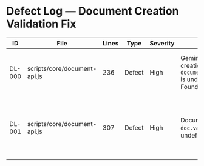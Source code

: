 # Defect Log — Document Creation Validation Fix

| ID | File | Lines | Type | Severity | Cause | Fix | Owner/Reviewer | Status | Notes |
|----|------|-------|------|----------|-------|-----|----------------|--------|-------|
| DL-000 | scripts/core/document-api.js | 236 | Defect | High | Gemini document creation fails because `documentClass.validate` is undefined for Foundry documents | Guard validation call and fall back to direct creation | Assistant | Closed | Resolved by sanitizing validation calls |
| DL-001 | scripts/core/document-api.js | 307 | Defect | High | Document updates call `doc.validate` which is undefined in Foundry | Skip missing validator and rely on Foundry update semantics | Assistant | Closed | Validation guarded; permission handling rechecked |
